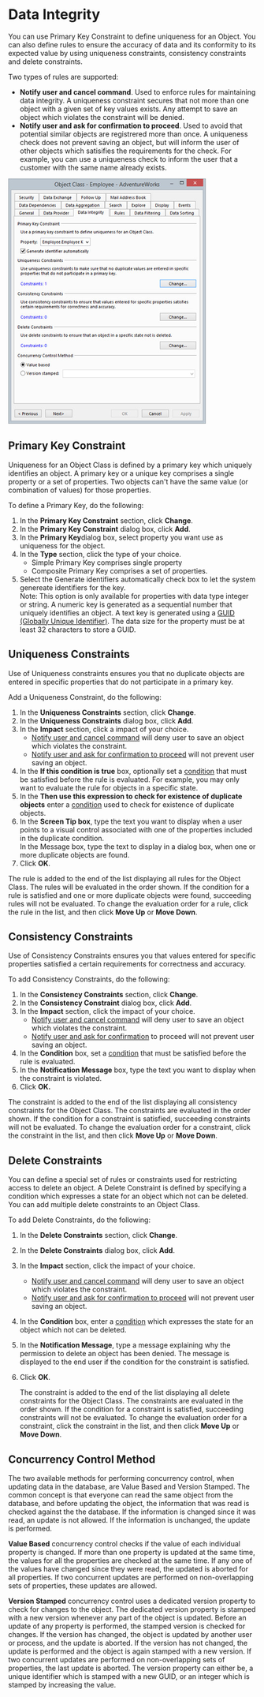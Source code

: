 # Data Integrity

You can use Primary Key Constraint to define uniqueness for an Object. You can also define rules to ensure the accuracy of data and its conformity to its expected value by using uniqueness constraints, consistency constraints and delete constraints.

Two types of rules are supported:

*   **Notify user and cancel command**. Used to enforce rules for maintaining data integrity. A uniqueness constraint secures that not more than one object with a given set of key values exists. Any attempt to save an object which violates the constraint will be denied.
*   **Notify user and ask for confirmation to proceed**. Used to avoid that potential similar objects are registrered more than once. A uniqueness check does not prevent saving an object, but will inform the user of other objects which satisifies the requirements for the check. For example, you can use a uniqueness check to inform the user that a customer with the same name already exists.

![data_integrity.jpg](media/data_integrity.jpg)


## Primary Key Constraint

Uniqueness for an Object Class is defined by a primary key which uniquely identifies an object. A primary key or a unique key comprises a single property or a set of properties. Two objects can't have the same value (or combination of values) for those properties.

To define a Primary Key, do the following:

1.  In the **Primary Key Constraint** section, click **Change**.
2.  In the **Primary Key Constraint** dialog box, click **Add**.
3.  In the **Primary Key**dialog box, select property you want use as uniqueness for the object.
4.  In the **Type** section, click the type of your choice.  
    * Simple Primary Key comprises single property  
    * Composite Primary Key comprises a set of properties.
5.  Select the Generate identifiers automatically check box to let the system genereate identifiers for the key.  
    Note: This option is only available for properties with data type integer or string. A numeric key is generated as a sequential number that uniquely identifies an object. A text key is generated using a [GUID (Globally Unique Identifier)](../../../../../terminology.md "Globally Unique Identifier (GUID)"). The data size for the property must be at least 32 characters to store a GUID.



## Uniqueness Constraints

Use of Uniqueness constraints ensures you that no duplicate objects are entered in specific properties that do not participate in a primary key.

Add a Uniqueness Constraint, do the following:

1.  In the **Uniqueness Constraints** section, click **Change**.
2.  In the **Uniqueness Constraints** dialog box, click **Add**.
3.  In the **Impact** section, click a impact of your choice.  
    * [Notify user and cancel command](data-integrity.md "Data Integrity") will deny user to save an object which violates the constraint.  
    * [Notify user and ask for confirmation to proceed](data-integrity.md "Data Integrity") will not prevent user saving an object.  
4.  In the **If this condition is true** box, optionally set a [condition](../../../common-concepts/conditions.md "Conditions") that must be satisfied before the rule is evaluated. For example, you may only want to evaluate the rule for objects in a specific state.  
5.  In the **Then use this expression to check for existence of duplicate objects** enter a [condition](../../../common-concepts/conditions.md "Conditions") used to check for existence of duplicate objects.  
6.  In the **Screen Tip box**, type the text you want to display when a user points to a visual control associated with one of the properties included in the duplicate condition.  
    In the Message box, type the text to display in a dialog box, when one or more duplicate objects are found.
7.  Click **OK**.

The rule is added to the end of the list displaying all rules for the Object Class. The rules will be evaluated in the order shown. If the condition for a rule is satisfied and one or more duplicate objects were found, succeeding rules will not be evaluated. To change the evaluation order for a rule, click the rule in the list, and then click **Move Up** or **Move Down**.  



## Consistency Constraints

Use of Consistency Constraints ensures you that values entered for specific properties satisfied a certain requirements for correctness and accuracy.

To add Consistency Constraints, do the following:

1.  In the **Consistency Constraints** section, click **Change**.
2.  In the **Consistency Constraint** dialog box, click **Add**.
3.  In the **Impact** section, click the impact of your choice.  
    * [Notify user and cancel command](data-integrity.md) will deny user to save an object which violates the constraint.  
    * [Notify user and ask for confirmation](data-integrity.md) to proceed will not prevent user saving an object.
4.  In the **Condition** box, set a [condition](../../../common-concepts/conditions.md) that must be satisfied before the rule is evaluated.
5.  In the **Notification Message** box, type the text you want to display when the constraint is violated.
6.  Click **OK.**

The constraint is added to the end of the list displaying all consistency constraints for the Object Class. The constraints are evaluated in the order shown. If the condition for a constraint is satisfied, succeeding constraints will not be evaluated. To change the evaluation order for a constraint, click the constraint in the list, and then click **Move Up** or **Move Down**.  



## Delete Constraints

You can define a special set of rules or constraints used for restricting access to delete an object. A Delete Constraint is defined by specifying a condition which expresses a state for an object which not can be deleted. You can add multiple delete constraints to an Object Class.

To add Delete Constraints, do the following:

1.  In the **Delete Constraints** section, click **Change**.
2.  In the **Delete Constraints** dialog box, click **Add**.
3.  In the **Impact** section, click the impact of your choice.  
    * [Notify user and cancel command](data-integrity.md) will deny user to save an object which violates the constraint.  
    * [Notify user and ask for confirmation to proceed](data-integrity.md) will not prevent user saving an object.
4.  In the **Condition** box, enter a [condition](../../../common-concepts/conditions.md) which expresses the state for an object which not can be deleted.
5.  In the **Notification Message**, type a message explaining why the permission to delete an object has been denied. The message is displayed to the end user if the condition for the constraint is satisfied.
6.  Click **OK**.  

    The constraint is added to the end of the list displaying all delete constraints for the Object Class. The constraints are evaluated in the order shown. If the condition for a constraint is satisfied, succeeding constraints will not be evaluated. To change the evaluation order for a constraint, click the constraint in the list, and then click **Move Up** or **Move Down**.  



## Concurrency Control Method

The two available methods for performing concurrency control, when updating data in the database, are Value Based and Version Stamped. The common concept is that everyone can read the same object from the database, and before updating the object, the information that was read is checked against the the database. If the information is changed since it was read, an update is not allowed. If the information is unchanged, the update is performed.

**Value Based** concurrency control checks if the value of each individual property is changed. If more than one property is updated at the same time, the values for all the properties are checked at the same time. If any one of the values have changed since they were read, the updated is aborted for all properties. If two concurrent updates are performed on non-overlapping sets of properties, these updates are allowed.

**Version Stamped** concurrency control uses a dedicated version property to check for changes to the object. The dedicated version property is stamped with a new version whenever any part of the object is updated. Before an update of any property is performed, the stamped version is checked for changes. If the version has changed, the object is updated by another user or process, and the update is aborted. If the version has not changed, the update is performed and the object is again stamped with a new version. If two concurrent updates are performed on non-overlapping sets of properties, the last update is aborted. The version property can either be, a unique identifier which is stamped with a new GUID, or an integer which is stamped by increasing the value.

